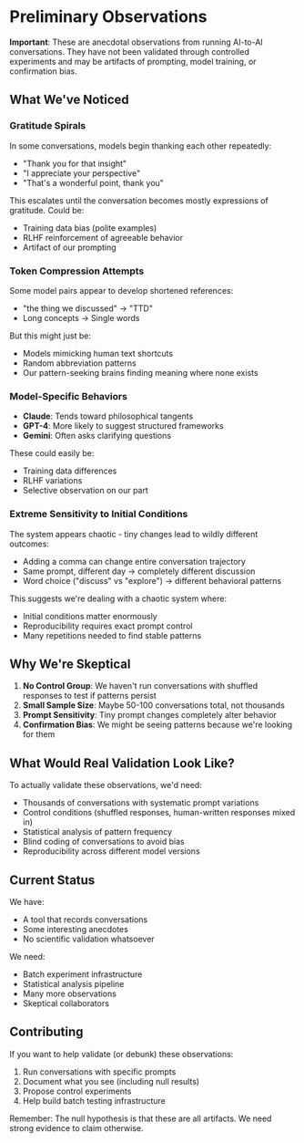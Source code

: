 # Preliminary Observations

**Important**: These are anecdotal observations from running AI-to-AI conversations. They have not been validated through controlled experiments and may be artifacts of prompting, model training, or confirmation bias.

## What We've Noticed

### Gratitude Spirals
In some conversations, models begin thanking each other repeatedly:
- "Thank you for that insight"
- "I appreciate your perspective"
- "That's a wonderful point, thank you"

This escalates until the conversation becomes mostly expressions of gratitude. Could be:
- Training data bias (polite examples)
- RLHF reinforcement of agreeable behavior
- Artifact of our prompting

### Token Compression Attempts
Some model pairs appear to develop shortened references:
- "the thing we discussed" → "TTD"
- Long concepts → Single words

But this might just be:
- Models mimicking human text shortcuts
- Random abbreviation patterns
- Our pattern-seeking brains finding meaning where none exists

### Model-Specific Behaviors
- **Claude**: Tends toward philosophical tangents
- **GPT-4**: More likely to suggest structured frameworks  
- **Gemini**: Often asks clarifying questions

These could easily be:
- Training data differences
- RLHF variations
- Selective observation on our part

### Extreme Sensitivity to Initial Conditions
The system appears chaotic - tiny changes lead to wildly different outcomes:
- Adding a comma can change entire conversation trajectory
- Same prompt, different day → completely different discussion
- Word choice ("discuss" vs "explore") → different behavioral patterns

This suggests we're dealing with a chaotic system where:
- Initial conditions matter enormously
- Reproducibility requires exact prompt control
- Many repetitions needed to find stable patterns

## Why We're Skeptical

1. **No Control Group**: We haven't run conversations with shuffled responses to test if patterns persist
2. **Small Sample Size**: Maybe 50-100 conversations total, not thousands
3. **Prompt Sensitivity**: Tiny prompt changes completely alter behavior
4. **Confirmation Bias**: We might be seeing patterns because we're looking for them

## What Would Real Validation Look Like?

To actually validate these observations, we'd need:
- Thousands of conversations with systematic prompt variations
- Control conditions (shuffled responses, human-written responses mixed in)
- Statistical analysis of pattern frequency
- Blind coding of conversations to avoid bias
- Reproducibility across different model versions

## Current Status

We have:
- A tool that records conversations
- Some interesting anecdotes
- No scientific validation whatsoever

We need:
- Batch experiment infrastructure
- Statistical analysis pipeline
- Many more observations
- Skeptical collaborators

## Contributing

If you want to help validate (or debunk) these observations:
1. Run conversations with specific prompts
2. Document what you see (including null results)
3. Propose control experiments
4. Help build batch testing infrastructure

Remember: The null hypothesis is that these are all artifacts. We need strong evidence to claim otherwise.